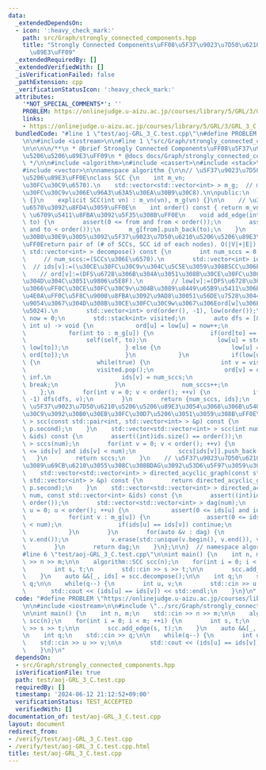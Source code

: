 ```yaml
---
data:
  _extendedDependsOn:
  - icon: ':heavy_check_mark:'
    path: src/Graph/strongly_connected_components.hpp
    title: "Strongly Connected Components\uFF08\u5F37\u9023\u7D50\u6210\u5206\u5206\
      \u89E3\uFF09"
  _extendedRequiredBy: []
  _extendedVerifiedWith: []
  _isVerificationFailed: false
  _pathExtension: cpp
  _verificationStatusIcon: ':heavy_check_mark:'
  attributes:
    '*NOT_SPECIAL_COMMENTS*': ''
    PROBLEM: https://onlinejudge.u-aizu.ac.jp/courses/library/5/GRL/3/GRL_3_C
    links:
    - https://onlinejudge.u-aizu.ac.jp/courses/library/5/GRL/3/GRL_3_C
  bundledCode: "#line 1 \"test/aoj-GRL_3_C.test.cpp\"\n#define PROBLEM \"https://onlinejudge.u-aizu.ac.jp/courses/library/5/GRL/3/GRL_3_C\"\
    \n\n#include <iostream>\n\n#line 1 \"src/Graph/strongly_connected_components.hpp\"\
    \n\n\n\n/**\n * @brief Strongly Connected Components\uFF08\u5F37\u9023\u7D50\u6210\
    \u5206\u5206\u89E3\uFF09\n * @docs docs/Graph/strongly_connected_components.md\n\
    \ */\n\n#include <algorithm>\n#include <cassert>\n#include <stack>\n#include <utility>\n\
    #include <vector>\n\nnamespace algorithm {\n\n// \u5F37\u9023\u7D50\u6210\u5206\
    \u5206\u89E3\uFF0E\nclass SCC {\n    int m_vn;                            // m_vn:=(\u30CE\
    \u30FC\u30C9\u6570).\n    std::vector<std::vector<int> > m_g;  // m_g[v][]:=(\u30CE\
    \u30FC\u30C9v\u306E\u96A3\u63A5\u30EA\u30B9\u30C8).\n\npublic:\n    SCC() : SCC(0)\
    \ {}\n    explicit SCC(int vn) : m_vn(vn), m_g(vn) {}\n\n    // \u30CE\u30FC\u30C9\
    \u6570\u3092\u8FD4\u3059\uFF0E\n    int order() const { return m_vn; }\n    //\
    \ \u6709\u5411\u8FBA\u3092\u5F35\u308B\uFF0E\n    void add_edge(int from, int\
    \ to) {\n        assert(0 <= from and from < order());\n        assert(0 <= to\
    \ and to < order());\n        m_g[from].push_back(to);\n    }\n    // \u6709\u5411\
    \u30B0\u30E9\u30D5\u3092\u5F37\u9023\u7D50\u6210\u5206\u5206\u89E3\u3059\u308B\
    \uFF0Ereturn pair of (# of SCCs, SCC id of each nodes). O(|V|+|E|).\n    std::pair<int,\
    \ std::vector<int> > decompose() const {\n        int num_sccs = 0;          \
    \     // num_sccs:=(SCCs\u306E\u6570).\n        std::vector<int> ids(order());\
    \  // ids[v]:=(\u30CE\u30FC\u30C9v\u304C\u5C5E\u3059\u308BSCC\u306EID).\n    \
    \    // ord[v]:=(DFS\u6728\u306B\u304A\u3051\u308B\u30CE\u30FC\u30C9v\u306E\u884C\
    \u304D\u304C\u3051\u9806\u5E8F).\n        // low[v]:=(DFS\u6728\u306B\u304A\u3044\
    \u3066\uFF0C\u30CE\u30FC\u30C9v\u304B\u3089\u8449\u65B9\u5411\u306B0\u56DE\u4EE5\
    \u4E0A\uFF0C\u5F8C\u9000\u8FBA\u3092\u9AD8\u30051\u56DE\u7528\u3044\u3066\u5230\
    \u9054\u3067\u304D\u308B\u30CE\u30FC\u30C9w\u3067\u306Eord[w]\u306E\u6700\u5C0F\
    \u5024).\n        std::vector<int> ord(order(), -1), low(order());\n        int\
    \ now = 0;\n        std::stack<int> visited;\n        auto dfs = [&](auto self,\
    \ int u) -> void {\n            ord[u] = low[u] = now++;\n            visited.push(u);\n\
    \            for(int to : m_g[u]) {\n                if(ord[to] == -1) {\n   \
    \                 self(self, to);\n                    low[u] = std::min(low[u],\
    \ low[to]);\n                } else {\n                    low[u] = std::min(low[u],\
    \ ord[to]);\n                }\n            }\n            if(low[u] == ord[u])\
    \ {\n                while(true) {\n                    int v = visited.top();\n\
    \                    visited.pop();\n                    ord[v] = order();  //\
    \ inf.\n                    ids[v] = num_sccs;\n                    if(v == u)\
    \ break;\n                }\n                num_sccs++;\n            }\n    \
    \    };\n        for(int v = 0; v < order(); ++v) {\n            if(ord[v] ==\
    \ -1) dfs(dfs, v);\n        }\n        return {num_sccs, ids};\n    }\n    //\
    \ \u5F37\u9023\u7D50\u6210\u5206\u5206\u89E3\u3054\u3068\u306B\u5404\u30CE\u30FC\
    \u30C9\u3092\u30B0\u30EB\u30FC\u30D7\u5206\u3051\u3059\u308B\uFF0E\n    std::vector<std::vector<int>\
    \ > scc(const std::pair<int, std::vector<int> > &p) const {\n        return scc(p.first,\
    \ p.second);\n    }\n    std::vector<std::vector<int> > scc(int num, const std::vector<int>\
    \ &ids) const {\n        assert((int)ids.size() == order());\n        std::vector<std::vector<int>\
    \ > sccs(num);\n        for(int v = 0; v < order(); ++v) {\n            assert(0\
    \ <= ids[v] and ids[v] < num);\n            sccs[ids[v]].push_back(v);\n     \
    \   }\n        return sccs;\n    }\n    // \u5F37\u9023\u7D50\u6210\u5206\u304B\
    \u3089\u69CB\u6210\u3055\u308C\u308BDAG\u3092\u53D6\u5F97\u3059\u308B\uFF0E\n\
    \    std::vector<std::vector<int> > directed_acyclic_graph(const std::pair<int,\
    \ std::vector<int> > &p) const {\n        return directed_acyclic_graph(p.first,\
    \ p.second);\n    }\n    std::vector<std::vector<int> > directed_acyclic_graph(int\
    \ num, const std::vector<int> &ids) const {\n        assert((int)ids.size() ==\
    \ order());\n        std::vector<std::vector<int> > dag(num);\n        for(int\
    \ u = 0; u < order(); ++u) {\n            assert(0 <= ids[u] and ids[u] < num);\n\
    \            for(int v : m_g[u]) {\n                assert(0 <= ids[v] and ids[v]\
    \ < num);\n                if(ids[u] == ids[v]) continue;\n                dag[ids[u]].push_back(ids[v]);\n\
    \            }\n        }\n        for(auto &v : dag) {\n            std::sort(v.begin(),\
    \ v.end());\n            v.erase(std::unique(v.begin(), v.end()), v.end());\n\
    \        }\n        return dag;\n    }\n};\n\n}  // namespace algorithm\n\n\n\
    #line 6 \"test/aoj-GRL_3_C.test.cpp\"\n\nint main() {\n    int n, m;\n    std::cin\
    \ >> n >> m;\n\n    algorithm::SCC scc(n);\n    for(int i = 0; i < m; ++i) {\n\
    \        int s, t;\n        std::cin >> s >> t;\n\n        scc.add_edge(s, t);\n\
    \    }\n    auto &&[_, ids] = scc.decompose();\n\n    int q;\n    std::cin >>\
    \ q;\n\n    while(q--) {\n        int u, v;\n        std::cin >> u >> v;\n\n \
    \       std::cout << (ids[u] == ids[v]) << std::endl;\n    }\n}\n"
  code: "#define PROBLEM \"https://onlinejudge.u-aizu.ac.jp/courses/library/5/GRL/3/GRL_3_C\"\
    \n\n#include <iostream>\n\n#include \"../src/Graph/strongly_connected_components.hpp\"\
    \n\nint main() {\n    int n, m;\n    std::cin >> n >> m;\n\n    algorithm::SCC\
    \ scc(n);\n    for(int i = 0; i < m; ++i) {\n        int s, t;\n        std::cin\
    \ >> s >> t;\n\n        scc.add_edge(s, t);\n    }\n    auto &&[_, ids] = scc.decompose();\n\
    \n    int q;\n    std::cin >> q;\n\n    while(q--) {\n        int u, v;\n    \
    \    std::cin >> u >> v;\n\n        std::cout << (ids[u] == ids[v]) << std::endl;\n\
    \    }\n}\n"
  dependsOn:
  - src/Graph/strongly_connected_components.hpp
  isVerificationFile: true
  path: test/aoj-GRL_3_C.test.cpp
  requiredBy: []
  timestamp: '2024-06-12 21:12:52+09:00'
  verificationStatus: TEST_ACCEPTED
  verifiedWith: []
documentation_of: test/aoj-GRL_3_C.test.cpp
layout: document
redirect_from:
- /verify/test/aoj-GRL_3_C.test.cpp
- /verify/test/aoj-GRL_3_C.test.cpp.html
title: test/aoj-GRL_3_C.test.cpp
---
```

